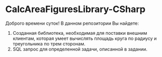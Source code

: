 # CalcAreaFiguresLibrary-CSharp
Доброго времени суток! В данном репозитории Вы найдете:
1) Созданная библиотека, необходимая для поставки внешним клиентам, которая умеет вычислять площадь круга по радиусу и треугольника по трем сторонам.
2) SQL запрос для определенной задачи, описанной в задании.
